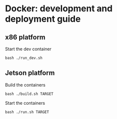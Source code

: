 # Docker: development and deployment guide

## x86 platform

Start the dev container

`bash
./run_dev.sh
`

## Jetson platform

Build the containers

`bash
./build.sh TARGET
`

Start the containers

`bash
./run.sh TARGET
`
